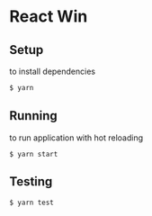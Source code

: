 # React Win

## Setup
to install dependencies
```sh
$ yarn
```
## Running
to run application with hot reloading
```
$ yarn start
```
## Testing
```
$ yarn test
```
